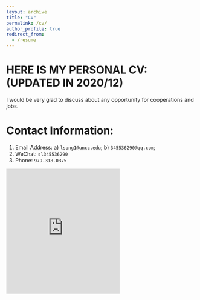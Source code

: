 ```yaml
---
layout: archive
title: "CV"
permalink: /cv/
author_profile: true
redirect_from:
  - /resume
---
```


# HERE IS MY PERSONAL CV:  (UPDATED IN 2020/12)
I would be very glad to discuss about any opportunity for cooperations and jobs.

Contact Information:
======
1. Email Address: a) `lsong1@uncc.edu`; b) `345536290@qq.com`;
1. WeChat: `sl345536290`
1. Phone: `979-318-0375 `

<embed src="https://lisong2019.github.io/lisong.github.io/files/Li-SONG-CV-uncc20210212.pdf" type="application/pdf" height="330px"/>

